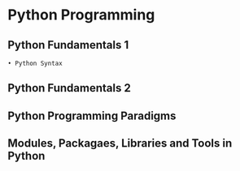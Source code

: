 # Python Programming

## Python Fundamentals 1

    • Python Syntax

## Python Fundamentals 2

## Python Programming Paradigms

## Modules, Packagaes, Libraries and Tools in Python
